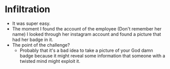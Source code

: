 # Infiltration  

* It was super easy.
* The moment I found the account of the employee (Don't remember her name) I looked through her instagram account and found a picture that had her badge in it.
* The point of the challenge?
  * Probably that it's a bad idea to take a picture of your God damn badge because it might reveal some information that someone with a twisted mind might exploit it.